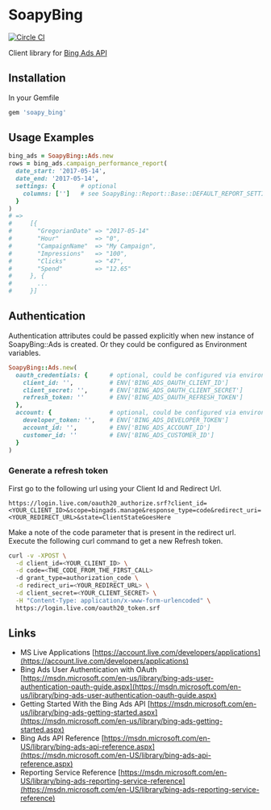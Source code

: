 # SoapyBing
[![Circle CI](https://circleci.com/gh/ad2games/soapy_bing.png?style=shield)](https://circleci.com/gh/ad2games/soapy_bing)

Client library for [Bing Ads API](https://msdn.microsoft.com/en-us/library/bing-ads-overview)

## Installation

In your Gemfile

```ruby
gem 'soapy_bing'
```

## Usage Examples

```ruby
bing_ads = SoapyBing::Ads.new
rows = bing_ads.campaign_performance_report(
  date_start: '2017-05-14',
  date_end: '2017-05-14',
  settings: {       # optional
    columns: ['']   # see SoapyBing::Report::Base::DEFAULT_REPORT_SETTINGS[:columns]
  }
)
# =>
#     [{
#       "GregorianDate" => "2017-05-14"
#       "Hour"          => "0",
#       "CampaignName"  => "My Campaign",
#       "Impressions"   => "100",
#       "Clicks"        => "47",
#       "Spend"         => "12.65"
#     }, {
#       ...
#     }]
```

## Authentication

Authentication attributes could be passed explicitly when new instance of SoapyBing::Ads is created.
Or they could be configured as Environment variables.

```ruby
SoapyBing::Ads.new(
  oauth_credentials: {      # optional, could be configured via environment variables as
    client_id: '',          # ENV['BING_ADS_OAUTH_CLIENT_ID']
    client_secret: '',      # ENV['BING_ADS_OAUTH_CLIENT_SECRET']
    refresh_token: ''       # ENV['BING_ADS_OAUTH_REFRESH_TOKEN']
  },
  account: {                # optional, could be configured via environment variables as
    developer_token: '',    # ENV['BING_ADS_DEVELOPER_TOKEN']
    account_id: '',         # ENV['BING_ADS_ACCOUNT_ID']
    customer_id: ''         # ENV['BING_ADS_CUSTOMER_ID']
  }
)
```

### Generate a refresh token

First go to the following url using your Client Id and Redirect Url.

    https://login.live.com/oauth20_authorize.srf?client_id=<YOUR_CLIENT_ID>&scope=bingads.manage&response_type=code&redirect_uri=<YOUR_REDIRECT_URL>&state=ClientStateGoesHere

Make a note of the code parameter that is present in the redirect url. Execute the following curl command to get a new Refresh token.

```sh
curl -v -XPOST \
  -d client_id=<YOUR_CLIENT_ID> \
  -d code=<THE_CODE_FROM_THE_FIRST_CALL>
  -d grant_type=authorization_code \
  -d redirect_uri=<YOUR_REDIRECT_URL> \
  -d client_secret=<YOUR_CLIENT_SECRET> \
  -H "Content-Type: application/x-www-form-urlencoded" \
  https://login.live.com/oauth20_token.srf
```

## Links
* MS Live Applications [https://account.live.com/developers/applications](https://account.live.com/developers/applications)
* Bing Ads User Authentication with OAuth [https://msdn.microsoft.com/en-us/library/bing-ads-user-authentication-oauth-guide.aspx](https://msdn.microsoft.com/en-us/library/bing-ads-user-authentication-oauth-guide.aspx)
* Getting Started With the Bing Ads API [https://msdn.microsoft.com/en-us/library/bing-ads-getting-started.aspx](https://msdn.microsoft.com/en-us/library/bing-ads-getting-started.aspx)
* Bing Ads API Reference [https://msdn.microsoft.com/en-US/library/bing-ads-api-reference.aspx](https://msdn.microsoft.com/en-US/library/bing-ads-api-reference.aspx)
* Reporting Service Reference [https://msdn.microsoft.com/en-US/library/bing-ads-reporting-service-reference](https://msdn.microsoft.com/en-US/library/bing-ads-reporting-service-reference)
